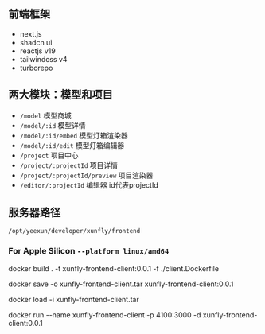 ## 前端框架
- next.js
- shadcn ui
- reactjs v19
- tailwindcss v4
- turborepo

## 两大模块：模型和项目
- `/model` 模型商城
- `/model/:id` 模型详情
- `/model/:id/embed` 模型灯箱渲染器
- `/model/:id/edit` 模型灯箱编辑器
- `/project` 项目中心
- `/project/:projectId` 项目详情
- `/project/:projectId/preview` 项目渲染器
- `/editor/:projectId` 编辑器 id代表projectId


## 服务器路径
`/opt/yeexun/developer/xunfly/frontend`

### For Apple Silicon `--platform linux/amd64`
docker build . -t xunfly-frontend-client:0.0.1 -f ./client.Dockerfile

docker save -o xunfly-frontend-client.tar xunfly-frontend-client:0.0.1

docker load -i xunfly-frontend-client.tar

docker run --name xunfly-frontend-client -p 4100:3000 -d xunfly-frontend-client:0.0.1